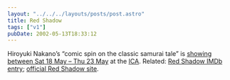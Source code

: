 ```yaml
---
layout: "../../../layouts/posts/post.astro"
title: Red Shadow
tags: ["v1"]
pubDate: 2002-05-13T18:33:12
---
```


Hiroyuki Nakano&#8217;s &#8220;comic spin on the classic samurai tale&#8221; is [showing between Sat 18 May &#8211; Thu 23 May][1] at the [ICA][2]. Related: [Red Shadow IMDb entry][3]; [official Red Shadow site][4].

[1]: http://www.ica.org.uk/index.cfm?articleid=4482 "Red Shadow at the ICA"
[2]: http://www.ica.org.uk/ "Institute of Contemporary Arts"
[3]: http://uk.imdb.com/Title?0294280 "Red Shadow on IMDb UK"
[4]: http://www.toei.co.jp/movie/rs/ "The official Red Shadow website"
